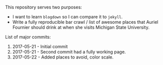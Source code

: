 This repository serves two purposes: 

* I want to learn `blogdown` so I can compare it to `jekyll`.
* Write a fully reproducible bar crawl / list of awesome places that Auriel Fournier should drink at when she visits Michigan State University. 

List of major commits: 

1. 2017-05-21 - Initial commit 
1. 2017-05-21 - Second commit had a fully working page.  
1. 2017-05-22 - Added places to avoid, color scale.
